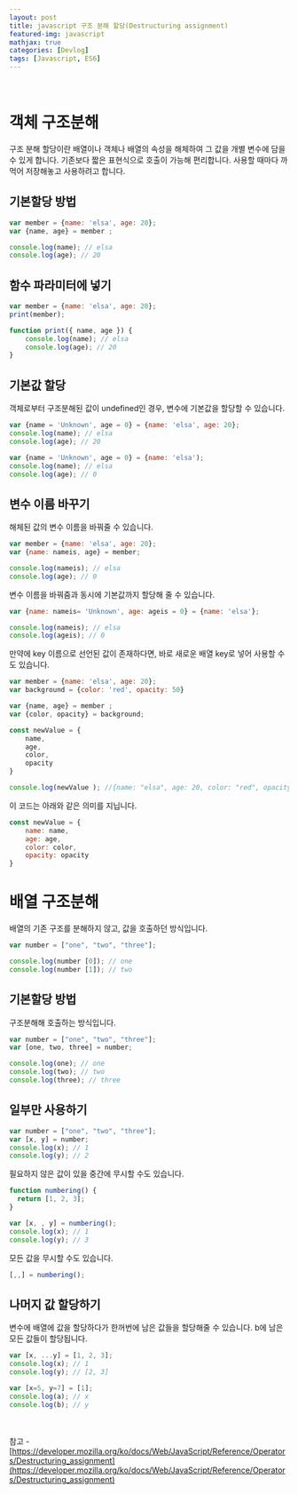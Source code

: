 ```yaml
---
layout: post
title: javascript 구조 분해 할당(Destructuring assignment)
featured-img: javascript
mathjax: true
categories: [Devlog]
tags: [Javascript, ES6]
---
```



<br>

# 객체 **구조분해**
구조 분해 할당이란 배열이나 객체나 배열의 속성을 해체하여 그 값을 개별 변수에 담을 수 있게 합니다. 기존보다 짧은 표현식으로 호출이 가능해 편리합니다. 사용할 때마다 까먹어 저장해놓고 사용하려고 합니다.

## 기본할당 방법

```jsx
var member = {name: 'elsa', age: 20};
var {name, age} = member ;

console.log(name); // elsa
console.log(age); // 20
```

## 함수 파라미터에 넣기

```jsx
var member = {name: 'elsa', age: 20};
print(member);

function print({ name, age }) {
	console.log(name); // elsa
	console.log(age); // 20
}
```

## 기본값 할당
객체로부터 구조분해된 값이 undefined인 경우, 변수에 기본값을 할당할 수 있습니다.

```jsx
var {name = 'Unknown', age = 0} = {name: 'elsa', age: 20};
console.log(name); // elsa
console.log(age); // 20

var {name = 'Unknown', age = 0} = {name: 'elsa');
console.log(name); // elsa
console.log(age); // 0
```

## 변수 이름 바꾸기
해체된 값의 변수 이름을 바꿔줄 수 있습니다.

```jsx
var member = {name: 'elsa', age: 20};
var {name: nameis, age} = member;

console.log(nameis); // elsa
console.log(age); // 0
```

변수 이름을 바꿔줌과 동시에 기본값까지 할당해 줄 수 있습니다.

```jsx
var {name: nameis= 'Unknown', age: ageis = 0} = {name: 'elsa'};

console.log(nameis); // elsa
console.log(ageis); // 0
```


만약에 key 이름으로 선언된 값이 존재하다면, 바로 새로운 배열 key로 넣어 사용할 수도 있습니다.

```jsx
var member = {name: 'elsa', age: 20};
var background = {color: 'red', opacity: 50}

var {name, age} = member ;
var {color, opacity} = background;

const newValue = {
	name,
	age,
	color,
	opacity
}

console.log(newValue ); //{name: "elsa", age: 20, color: "red", opacity: 50}
```

이 코드는 아래와 같은 의미를 지닙니다.

```jsx
const newValue = {
	name: name,
	age: age,
	color: color,
	opacity: opacity
}
```

# 배열 구조분해

배열의 기존 구조를 분해하지 않고, 값을 호출하던 방식입니다.

```jsx
var number = ["one", "two", "three"];

console.log(number [0]); // one
console.log(number [1]); // two
```

## 기본할당 방법
구조분해해 호출하는 방식입니다.

```jsx
var number = ["one", "two", "three"];
var [one, two, three] = number;

console.log(one); // one
console.log(two); // two
console.log(three); // three
```

## 일부만 사용하기

```jsx
var number = ["one", "two", "three"];
var [x, y] = number;
console.log(x); // 1
console.log(y); // 2
```

필요하지 않은 값이 있을 중간에 무시할 수도 있습니다.

```jsx
function numbering() {
  return [1, 2, 3];
}

var [x, , y] = numbering();
console.log(x); // 1
console.log(y); // 3
```

모든 값을 무시할 수도 있습니다.

```jsx
[,,] = numbering();
```

## 나머지 값 할당하기
변수에 배열에 값을 할당하다가 한꺼번에 남은 값들을 할당해줄 수 있습니다. b에 남은 모든 값들이 할당됩니다.

```jsx
var [x, ...y] = [1, 2, 3];
console.log(x); // 1
console.log(y); // [2, 3]
```

```jsx
var [x=5, y=7] = [1];
console.log(a); // x
console.log(b); // y
```

<br><br>
참고 - [https://developer.mozilla.org/ko/docs/Web/JavaScript/Reference/Operators/Destructuring_assignment](https://developer.mozilla.org/ko/docs/Web/JavaScript/Reference/Operators/Destructuring_assignment)
<br><br>